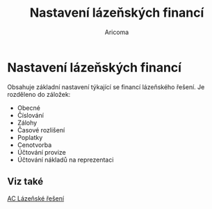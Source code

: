 ﻿---
    title: "Nastavení lázeňských financí"
    author: Aricoma
    ms.date: 04/30/2018
    ms.topic: article
    ms.prod: dynamics-nav-2017
    ms.contentlocale: cs-cz
    ms.lasthandoff: 04/30/2018
---

# Nastavení lázeňských financí

Obsahuje základní nastavení týkající se financí lázeňského řešení. Je rozděleno do záložek:
-	Obecné
-	Číslování
-	Zálohy
-	Časové rozlišení
-	Poplatky
-	Cenotvorba
-	Účtování provize
-	Účtování nákladů na reprezentaci 



## <a name="see-also"></a>Viz také
[AC Lázeňské řešení](spa-solution.md)